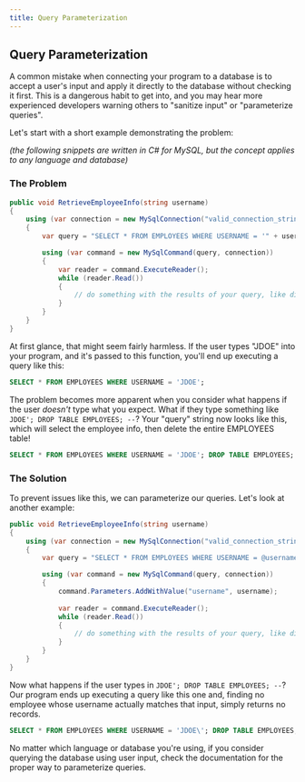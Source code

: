 ```yaml
---
title: Query Parameterization
---
```

## Query Parameterization

A common mistake when connecting your program to a database is to accept a user's input and apply it directly to the database without checking it first. This is a dangerous habit to get into, and you may hear more experienced developers warning others to "sanitize input" or "parameterize queries".

Let's start with a short example demonstrating the problem:

_(the following snippets are written in C# for MySQL, but the concept applies to any language and database)_

### The Problem

```csharp
public void RetrieveEmployeeInfo(string username)
{
    using (var connection = new MySqlConnection("valid_connection_string"))
    {
        var query = "SELECT * FROM EMPLOYEES WHERE USERNAME = '" + username + "'";

        using (var command = new MySqlCommand(query, connection))
        {
            var reader = command.ExecuteReader();
            while (reader.Read())
            {
                // do something with the results of your query, like display the employee
            }
        }
    }
}
```

At first glance, that might seem fairly harmless. If the user types "JDOE" into your program, and it's passed to this function, you'll end up executing a query like this:

```sql
SELECT * FROM EMPLOYEES WHERE USERNAME = 'JDOE';
```

The problem becomes more apparent when you consider what happens if the user _doesn't_ type what you expect. What if they type something like `JDOE'; DROP TABLE EMPLOYEES; --`? Your "query" string now looks like this, which will select the employee info, then delete the entire EMPLOYEES table!

```sql
SELECT * FROM EMPLOYEES WHERE USERNAME = 'JDOE'; DROP TABLE EMPLOYEES; --'
```

### The Solution

To prevent issues like this, we can parameterize our queries. Let's look at another example:

```csharp
public void RetrieveEmployeeInfo(string username)
{
    using (var connection = new MySqlConnection("valid_connection_string"))
    {
        var query = "SELECT * FROM EMPLOYEES WHERE USERNAME = @username";

        using (var command = new MySqlCommand(query, connection))
        {
            command.Parameters.AddWithValue("username", username);
                    
            var reader = command.ExecuteReader();
            while (reader.Read())
            {
                // do something with the results of your query, like display the employee
            }
        }
    }
}
```

Now what happens if the user types in `JDOE'; DROP TABLE EMPLOYEES; --`? Our program ends up executing a query like this one and, finding no employee whose username actually matches that input, simply returns no records.

```sql
SELECT * FROM EMPLOYEES WHERE USERNAME = 'JDOE\'; DROP TABLE EMPLOYEES; --'
```

No matter which language or database you're using, if you consider querying the database using user input, check the documentation for the proper way to parameterize queries.
